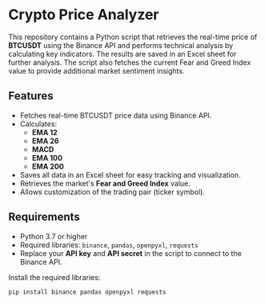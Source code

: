 # Crypto Price Analyzer

This repository contains a Python script that retrieves the real-time price of **BTCUSDT** using the Binance API and performs technical analysis by calculating key indicators. The results are saved in an Excel sheet for further analysis. The script also fetches the current Fear and Greed Index value to provide additional market sentiment insights.

## Features

- Fetches real-time BTCUSDT price data using Binance API.
- Calculates:
  - **EMA 12**
  - **EMA 26**
  - **MACD**
  - **EMA 100**
  - **EMA 200**
- Saves all data in an Excel sheet for easy tracking and visualization.
- Retrieves the market's **Fear and Greed Index** value.
- Allows customization of the trading pair (ticker symbol).

## Requirements

- Python 3.7 or higher
- Required libraries: `binance`, `pandas`, `openpyxl`, `requests`
- Replace your **API key** and **API secret** in the script to connect to the Binance API.

Install the required libraries:
```bash
pip install binance pandas openpyxl requests
